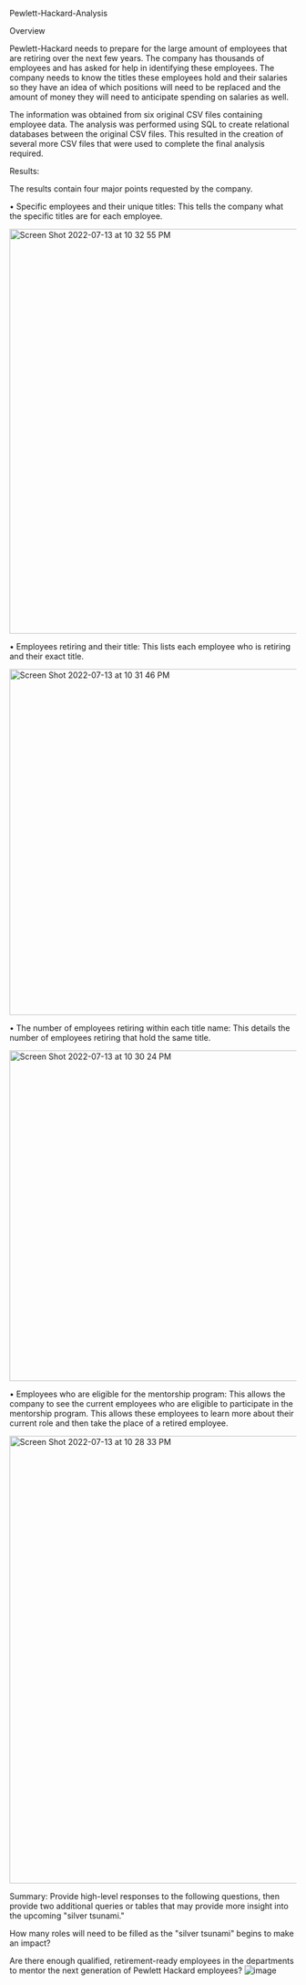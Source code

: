 Pewlett-Hackard-Analysis

Overview 


Pewlett-Hackard needs to prepare for the large amount of employees that are retiring over the next few years. The company has thousands of employees and has asked for help in identifying these employees. The company needs to know the titles these employees hold and their salaries so they have an idea of which positions will need to be replaced and the amount of money they will need to anticipate spending on salaries as well.

The information was obtained from six original CSV files containing employee data. The analysis was performed using SQL to create relational databases between the original CSV files. This resulted in the creation of several more CSV files that were used to complete the final analysis required.

Results: 

The results contain four major points requested by the company.

•	Specific employees and their unique titles: This tells the company what the specific titles are for each employee.

<img width="710" alt="Screen Shot 2022-07-13 at 10 32 55 PM" src="https://user-images.githubusercontent.com/105091538/178885618-f9558f7c-55b8-458c-98d6-fa6c781fcfac.png">





•	Employees retiring and their title: This lists each employee who is retiring and their exact title.

<img width="607" alt="Screen Shot 2022-07-13 at 10 31 46 PM" src="https://user-images.githubusercontent.com/105091538/178885497-9e031779-0e0b-4584-b8c6-c136e4a1247d.png">




•	The number of employees retiring within each title name: This details the number of employees retiring that hold the same title.

<img width="580" alt="Screen Shot 2022-07-13 at 10 30 24 PM" src="https://user-images.githubusercontent.com/105091538/178885349-01d4e472-6245-4552-b70d-1f0425be048f.png">




•	Employees who are eligible for the mentorship program:	This allows the company to see the current employees who are eligible to participate in the mentorship program. This allows these employees to learn more about their current role and then take the place of a retired employee. 

<img width="785" alt="Screen Shot 2022-07-13 at 10 28 33 PM" src="https://user-images.githubusercontent.com/105091538/178885097-80dde663-f06f-4ba3-8fff-8aaa72420c45.png">





Summary: Provide high-level responses to the following questions, then provide two additional queries or tables that may provide more insight into the upcoming "silver tsunami."


How many roles will need to be filled as the "silver tsunami" begins to make an impact?


Are there enough qualified, retirement-ready employees in the departments to mentor the next generation of Pewlett Hackard employees?
![image](https://user-images.githubusercontent.com/105091538/178883390-e849b41e-3ae1-43f3-bfa7-bcf2741e6b5b.png)

